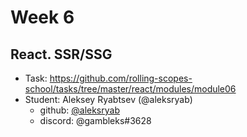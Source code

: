# Week 6

## React. SSR/SSG

- Task: https://github.com/rolling-scopes-school/tasks/tree/master/react/modules/module06
- Student: Aleksey Ryabtsev (@aleksryab)
  - github: [@aleksryab](https://github.com/aleksryab)
  - discord: @gambleks#3628
